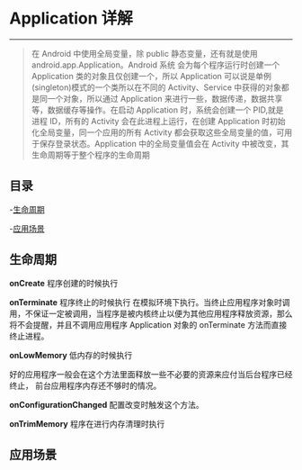 # Application 详解

---

> 在 Android 中使用全局变量，除 public 静态变量，还有就是使用 android.app.Application。Android 系统 会为每个程序运行时创建一个 Application 类的对象且仅创建一个，所以 Application 可以说是单例 (singleton)模式的一个类所以在不同的 Activity、Service 中获得的对象都是同一个对象，所以通过 Application 来进行一些，数据传递，数据共享等，数据缓存等操作。在启动 Application 时，系统会创建一个 PID,就是 进程 ID，所有的 Activity 会在此进程上运行，在创建 Application 时初始化全局变量，同一个应用的所有 Activity 都会获取这些全局变量的值，可用于保存登录状态。Application 中的全局变量值会在 Activity 中被改变，其生命周期等于整个程序的生命周期

## 目录

-[生命周期](#生命周期)

-[应用场景](#应用场景)

## 生命周期

**onCreate**
程序创建的时候执行

**onTerminate**
程序终止的时候执行
在模拟环境下执行。当终止应用程序对象时调用，不保证一定被调用，当程序是被内核终止以便为其他应用程序释放资源，那么将不会提醒，并且不调用应用程序 Application 对象的 onTerminate 方法而直接终止进程。

**onLowMemory**
低内存的时候执行

好的应用程序一般会在这个方法里面释放一些不必要的资源来应付当后台程序已经终止，
前台应用程序内存还不够时的情况。

**onConfigurationChanged**
配置改变时触发这个方法。

**onTrimMemory**
程序在进行内存清理时执行

## 应用场景
